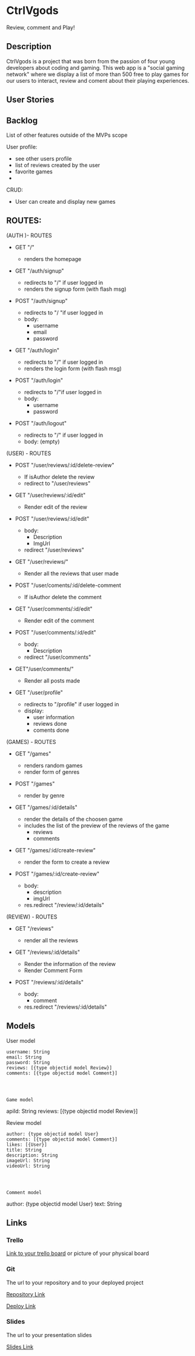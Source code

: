 # CtrlVgods

Review, comment and Play!

## Description

CtrlVgods is a project that was born from the passion of four young developers about coding and gaming. This web app is a "social gaming network" where we display a list of more than 500 free to play games for our users to interact, review and coment about their playing experiences. 
 
## User Stories

## Backlog

List of other features outside of the MVPs scope

User profile:

- see other users profile
- list of reviews created by the user
- favorite games
-

CRUD:

- User can create and display new games


## ROUTES:

(AUTH )- ROUTES

- GET "/"
  - renders the homepage

- GET "/auth/signup"
  - redirects to "/" if user logged in
  - renders the signup form (with flash msg)

- POST "/auth/signup"
  - redirects to "/ "if user logged in
  - body:
    - username
    - email
    - password

- GET "/auth/login"
  - redirects to "/" if user logged in
  - renders the login form (with flash msg)

- POST "/auth/login"
  - redirects to "/"if user logged in
  - body:
    - username
    - password

- POST "/auth/logout"
    - redirects to "/" if user logged in     
    - body: (empty)

(USER) - ROUTES

- POST "/user/reviews/:id/delete-review"
    - If isAuthor delete the review
    - redirect to "/user/reviews"

    
- GET "/user/reviews/:id/edit"
    - Render edit of the review

- POST "/user/reviews/:id/edit"
    - body:
        - Description
        - ImgUrl
    - redirect "/user/reviews"


- GET "/user/reviews/"
    - Render all the reviews that user made
    
    

- POST "/user/coments/:id/delete-comment
    - If isAuthor delete the comment

- GET "/user/comments/:id/edit"
    - Render edit of the comment

- POST "/user/comments/:id/edit"
    - body:
        - Description
    - redirect "/user/comments"

- GET"/user/comments/"
    - Render all posts made



- GET "/user/profile"  
    - redirects to "/profile" if user logged in
    - display:
        - user information
        - reviews done
        - coments done

(GAMES) - ROUTES

- GET "/games"
  - renders random games
  - render form of genres

- POST "/games"
    - render by genre

- GET "/games/:id/details"
  - render the details of the choosen game
  - includes the list of  the preview  of the reviews of the game
    - reviews
    - comments
  
- GET "/games/:id/create-review"
    - render the form to create a review

- POST "/games/:id/create-review"
    - body: 
        - description
        - imgUrl
    - res.redirect "/review/:id/details"


(REVIEW) - ROUTES

 - GET "/reviews"
    - render all the reviews

- GET "/reviews/:id/details"
    - Render the information of the review
    - Render Comment Form

- POST "/reviews/:id/details"
    - body:
        - comment
    - res.redirect "/reviews/:id/details"


## Models


User model
 
```
username: String
email: String
password: String
reviews: [{type objectid model Review}]
comments: [{type objectid model Comment}]




Game model

```
apiId: String
reviews: [{type objectid model Review}]

Review model
 
```
author: {type objectid model User}
comments: [{type objectid model Comment}]
likes: [{User}]
title: String
description: String
imageUrl: String
videoUrl: String




Comment model

```
author: {type objectid model User}
text: String




## Links

### Trello

[Link to your trello board](https://trello.com) or picture of your physical board

### Git

The url to your repository and to your deployed project

[Repository Link](http://github.com)

[Deploy Link](http://heroku.com)

### Slides

The url to your presentation slides

[Slides Link](http://slides.com)
